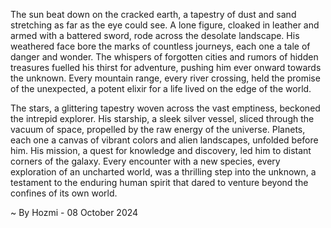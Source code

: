 
The sun beat down on the cracked earth, a tapestry of dust and sand stretching as far as the eye could see. A lone figure, cloaked in leather and armed with a battered sword, rode across the desolate landscape. His weathered face bore the marks of countless journeys, each one a tale of danger and wonder. The whispers of forgotten cities and rumors of hidden treasures fuelled his thirst for adventure, pushing him ever onward towards the unknown. Every mountain range, every river crossing, held the promise of the unexpected, a potent elixir for a life lived on the edge of the world.

The stars, a glittering tapestry woven across the vast emptiness, beckoned the intrepid explorer. His starship, a sleek silver vessel, sliced through the vacuum of space, propelled by the raw energy of the universe. Planets, each one a canvas of vibrant colors and alien landscapes, unfolded before him. His mission, a quest for knowledge and discovery, led him to distant corners of the galaxy. Every encounter with a new species, every exploration of an uncharted world, was a thrilling step into the unknown, a testament to the enduring human spirit that dared to venture beyond the confines of its own world. 

~ By Hozmi - 08 October 2024
